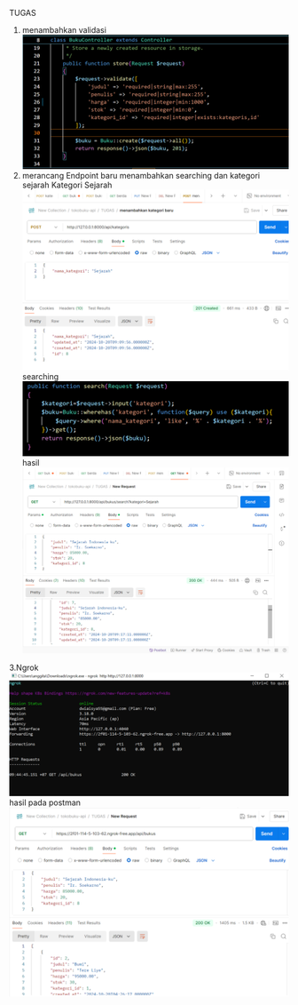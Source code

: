 

TUGAS
1. menambahkan validasi
![alt text](image.png)
2. merancang Endpoint baru
 menambahkan searching dan kategori sejarah
 Kategori Sejarah
 ![alt text](image-1.png)
 searching
 ![alt text](image-2.png)
 hasil
 ![alt text](image-3.png)

 3.Ngrok
 ![alt text](image-4.png)
 hasil pada postman
 ![alt text](image-5.png)


